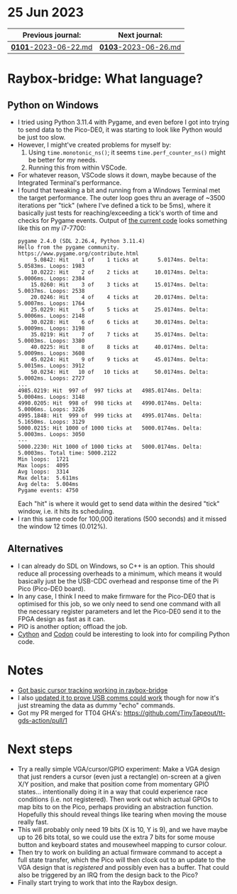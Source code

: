 # 25 Jun 2023

| Previous journal: | Next journal: |
|-|-|
| [**0101**-2023-06-22.md](./0101-2023-06-22.md) | [**0103**-2023-06-26.md](./0103-2023-06-26.md) |

# Raybox-bridge: What language?

## Python on Windows

*   I tried using Python 3.11.4 with Pygame, and even before I got into trying to send data to
    the Pico-DE0, it was starting to look like Python would be just too slow.
*   However, I might've created problems for myself by:
    1.  Using `time.monotonic_ns()`; it seems `time.perf_counter_ns()` might be better for my needs.
    2.  Running this from within VSCode.
*   For whatever reason, VSCode slows it down, maybe because of the Integrated Terminal's performance.
*   I found that tweaking a bit and running from a Windows Terminal met the target performance.
    The outer loop goes thru an average of ~3500 iterations per "tick" (where I've defined a
    tick to be 5ms), where it basically just tests for reaching/exceeding a tick's worth of time
    and checks for Pygame events. Output of
    [the current code](https://github.com/algofoogle/sandpit/blob/3e95d2f44b7e3c2f70fe156271e9d89ca7201b18/pi_pico/pico-de0/client/raybox-bridge.py)
    looks something like this on my i7-7700:
    ```
    pygame 2.4.0 (SDL 2.26.4, Python 3.11.4)
    Hello from the pygame community. https://www.pygame.org/contribute.html
         5.0842: Hit    1 of    1 ticks at      5.0174ms. Delta: 5.0583ms. Loops: 1983
        10.0222: Hit    2 of    2 ticks at     10.0174ms. Delta: 5.0006ms. Loops: 2384
        15.0260: Hit    3 of    3 ticks at     15.0174ms. Delta: 5.0037ms. Loops: 2538
        20.0246: Hit    4 of    4 ticks at     20.0174ms. Delta: 5.0007ms. Loops: 1764
        25.0229: Hit    5 of    5 ticks at     25.0174ms. Delta: 5.0006ms. Loops: 2148
        30.0228: Hit    6 of    6 ticks at     30.0174ms. Delta: 5.0009ms. Loops: 3198
        35.0219: Hit    7 of    7 ticks at     35.0174ms. Delta: 5.0003ms. Loops: 3380
        40.0225: Hit    8 of    8 ticks at     40.0174ms. Delta: 5.0009ms. Loops: 3608
        45.0224: Hit    9 of    9 ticks at     45.0174ms. Delta: 5.0015ms. Loops: 3912
        50.0234: Hit   10 of   10 ticks at     50.0174ms. Delta: 5.0002ms. Loops: 2727
    ...
    4985.0219: Hit  997 of  997 ticks at   4985.0174ms. Delta: 5.0004ms. Loops: 3148
    4990.0205: Hit  998 of  998 ticks at   4990.0174ms. Delta: 5.0006ms. Loops: 3226
    4995.1848: Hit  999 of  999 ticks at   4995.0174ms. Delta: 5.1650ms. Loops: 3129
    5000.0215: Hit 1000 of 1000 ticks at   5000.0174ms. Delta: 5.0003ms. Loops: 3050
    ---
    5000.2230: Hit 1000 of 1000 ticks at   5000.0174ms. Delta: 5.0003ms. Total time: 5000.2122
    Min loops:  1721
    Max loops:  4095
    Avg loops:  3314
    Max delta:  5.611ms
    Avg delta:  5.004ms
    Pygame events: 4750
    ```
    Each "hit" is where it would get to send data within the desired "tick" window, i.e.
    it hits its scheduling.
*   I ran this same code for 100,000 iterations (500 seconds) and it missed the window 12 times
    (0.012%).

## Alternatives

*   I can already do SDL on Windows, so C++ is an option. This should reduce all processing overheads
    to a minimum, which means it would basically just be the USB-CDC overhead and response time
    of the Pi Pico (Pico-DE0 board).
*   In any case, I think I need to make firmware for the Pico-DE0 that is optimised for this job,
    so we only need to send one command with all the necessary register parameters and let the
    Pico-DE0 send it to the FPGA design as fast as it can.
*   PIO is another option; offload the job.
*   [Cython](https://www.infoworld.com/article/3250299/what-is-cython-python-at-the-speed-of-c.html)
    and [Codon](https://thenewstack.io/mit-created-compiler-speeds-up-python-code/) could be
    interesting to look into for compiling Python code.

# Notes

*   [Got basic cursor tracking working in raybox-bridge](https://github.com/algofoogle/sandpit/blob/89b85db438dd36d54ff1b3c0dff24d64d7938788/pi_pico/pico-de0/client/raybox-bridge.py)
*   I also [updated it to prove USB comms could work](https://github.com/algofoogle/sandpit/blob/583c76e23814861f6aaf545520bf4eae8ada7855/pi_pico/pico-de0/client/raybox-bridge.py)
    though for now it's just streaming the data as dummy "echo" commands.
*   Got my PR merged for TT04 GHA's:
    https://github.com/TinyTapeout/tt-gds-action/pull/1

# Next steps

*   Try a really simple VGA/cursor/GPIO experiment:
    Make a VGA design that just renders a cursor (even just a rectangle) on-screen at a given X/Y
    position, and make that position come from momentary GPIO states... intentionally doing it in
    a way that could experience race conditions (i.e. not registered).
    Then work out which actual GPIOs to map bits to on the Pico, perhaps providing an abstraction
    function. Hopefully this should reveal things like tearing when moving the mouse really fast.
*   This will probably only need 19 bits (X is 10, Y is 9), and we have maybe up to 26 bits total,
    so we could use the extra 7 bits for some mouse button and keyboard states and mousewheel
    mapping to cursor colour.
*   Then try to work on building an actual firmware command to accept a full state transfer, which
    the Pico will then clock out to an update to the VGA design that is *registered* and possibly
    even has a buffer. That could also be triggered by an IRQ from the design back to the Pico?
*   Finally start trying to work that into the Raybox design.
